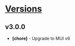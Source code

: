# [Versions](https://github.com/Tracktor/design-system/releases)

## v3.0.0
- **[chore]** - Upgrade to MUI v6
